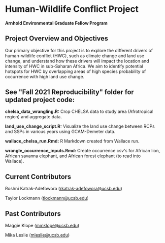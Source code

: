 # Human-Wildlife Conflict Project
#### Arnhold Environmental Graduate Fellow Program

## Project Overview and Objectives
Our primary objective for this project is to explore the different drivers of human-wildlife conflict (HWC), such as climate change and land use change, and understand how these drivers will impact the location and intensity of HWC in sub-Saharan Africa. We aim to identify potential hotspots for HWC by overlapping areas of high species probability of occurrence with high land use change.

## See  "Fall 2021 Reproducibility" folder for updated project code:

**chelsa_data_wrangling.R:** Crop CHELSA data to study area (Afrotropical region) and aggregate data.

**land_use_change_script.R:** Visualize the land use change between RCPs and SSPs in various years using GCAM-Demeter data.

**wallace_chelsa_run.Rmd:** R Markdown created from Wallace run.

**wrangle_occurrence_inputs.Rmd:** Create occurrence csv's for African lion, African savanna elephant, and African forest elephant (to read into Wallace).

## Current Contributors

Roshni Katrak-Adefowora (rkatrak-adefowora@ucsb.edu)

Taylor Lockmann (tlockmann@ucsb.edu)

## Past Contributors

Maggie Klope (mmklope@ucsb.edu)

Mika Leslie (mleslie@ucsb.edu)
